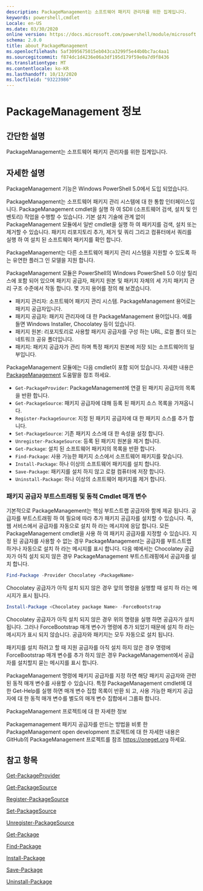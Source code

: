 ```yaml
---
description: PackageManagement는 소프트웨어 패키지 관리자를 위한 집계입니다.
keywords: powershell,cmdlet
Locale: en-US
ms.date: 03/30/2020
online version: https://docs.microsoft.com/powershell/module/microsoft.powershell.core/about/about_packagemanagement?view=powershell-7.1&WT.mc_id=ps-gethelp
schema: 2.0.0
title: about_PackageManagement
ms.openlocfilehash: 5af3095675015eb043ca3299f5e44b0bc7ac4aa1
ms.sourcegitcommit: f874dc1d4236e06a3df195d179f59e0a7d9f8436
ms.translationtype: MT
ms.contentlocale: ko-KR
ms.lasthandoff: 10/13/2020
ms.locfileid: "93223986"
---
```

# <a name="about-packagemanagement"></a>PackageManagement 정보

## <a name="short-description"></a>간단한 설명
PackageManagement는 소프트웨어 패키지 관리자를 위한 집계입니다.

## <a name="long-description"></a>자세한 설명

PackageManagement 기능은 Windows PowerShell 5.0에서 도입 되었습니다.

PackageManagement는 소프트웨어 패키지 관리 시스템에 대 한 통합 인터페이스입니다. PackageManagement cmdlet을 실행 하 여 SDII (소프트웨어 검색, 설치 및 인벤토리) 작업을 수행할 수 있습니다. 기본 설치 기술에 관계 없이 PackageManagement 모듈에서 일반 cmdlet을 실행 하 여 패키지를 검색, 설치 또는 제거할 수 있습니다. 패키지 리포지토리 추가, 제거 및 쿼리 그리고 컴퓨터에서 쿼리를 실행 하 여 설치 된 소프트웨어 패키지를 확인 합니다.

PackageManagement는 다른 소프트웨어 패키지 관리 시스템을 지원할 수 있도록 하는 유연한 플러그 인 모델을 지원 합니다.

PackageManagement 모듈은 PowerShell의 Windows PowerShell 5.0 이상 릴리스에 포함 되어 있으며 패키지 공급자, 패키지 원본 및 패키지 자체의 세 가지 패키지 관리 구조 수준에서 작동 합니다. 몇 가지 용어를 정의 해 보겠습니다.

- 패키지 관리자: 소프트웨어 패키지 관리 시스템. PackageManagement 용어로는 패키지 공급자입니다.
- 패키지 공급자: 패키지 관리자에 대 한 PackageManagement 용어입니다. 예를 들면 Windows Installer, Chocolatey 등이 있습니다.
- 패키지 원본: 리포지토리로 사용할 패키지 공급자를 구성 하는 URL, 로컬 폴더 또는 네트워크 공유 폴더입니다.
- 패키지: 패키지 공급자가 관리 하며 특정 패키지 원본에 저장 되는 소프트웨어의 일부입니다.

PackageManagement 모듈에는 다음 cmdlet이 포함 되어 있습니다. 자세한 내용은 [PackageManagement](/powershell/module/packagemanagement) 도움말을 참조 하세요.

- `Get-PackageProvider`: PackageManagement에 연결 된 패키지 공급자의 목록을 반환 합니다.
- `Get-PackageSource`: 패키지 공급자에 대해 등록 된 패키지 소스 목록을 가져옵니다.
- `Register-PackageSource`: 지정 된 패키지 공급자에 대 한 패키지 소스를 추가 합니다.
- `Set-PackageSource`: 기존 패키지 소스에 대 한 속성을 설정 합니다.
- `Unregister-PackageSource`: 등록 된 패키지 원본을 제거 합니다.
- `Get-Package`: 설치 된 소프트웨어 패키지의 목록을 반환 합니다.
- `Find-Package`: 사용 가능한 패키지 소스에서 소프트웨어 패키지를 찾습니다.
- `Install-Package`: 하나 이상의 소프트웨어 패키지를 설치 합니다.
- `Save-Package`: 패키지를 설치 하지 않고 로컬 컴퓨터에 저장 합니다.
- `Uninstall-Package`: 하나 이상의 소프트웨어 패키지를 제거 합니다.

### <a name="package-provider-bootstrapping-and-dynamic-cmdlet-parameters"></a>패키지 공급자 부트스트래핑 및 동적 Cmdlet 매개 변수

기본적으로 PackageManagement는 핵심 부트스트랩 공급자와 함께 제공 됩니다. 공급자를 부트스트래핑 하 여 필요에 따라 추가 패키지 공급자를 설치할 수 있습니다. 즉, 웹 서비스에서 공급자를 자동으로 설치 하 라는 메시지에 응답 합니다. 모든 PackageManagement cmdlet을 사용 하 여 패키지 공급자를 지정할 수 있습니다. 지정 된 공급자를 사용할 수 없는 경우 PackageManagement는 공급자를 부트스트랩 하거나 자동으로 설치 하 라는 메시지를 표시 합니다. 다음 예에서는 Chocolatey 공급자가 아직 설치 되지 않은 경우 PackageManagement 부트스트래핑에서 공급자를 설치 합니다.

```powershell
Find-Package -Provider Chocolatey <PackageName>
```

Chocolatey 공급자가 아직 설치 되지 않은 경우 앞의 명령을 실행할 때 설치 하 라는 메시지가 표시 됩니다.

```powershell
Install-Package <Chocolatey package Name> -ForceBootstrap
```

Chocolatey 공급자가 아직 설치 되지 않은 경우 위의 명령을 실행 하면 공급자가 설치 됩니다. 그러나 ForceBootstrap 매개 변수가 명령에 추가 되었기 때문에 설치 하 라는 메시지가 표시 되지 않습니다. 공급자와 패키지는 모두 자동으로 설치 됩니다.

패키지를 설치 하려고 할 때 지원 공급자를 아직 설치 하지 않은 경우 명령에 ForceBootstrap 매개 변수를 추가 하지 않은 경우 PackageManagement에서 공급자를 설치할지 묻는 메시지를 표시 합니다.

PackageManagement 명령에 패키지 공급자를 지정 하면 해당 패키지 공급자와 관련 된 동적 매개 변수를 사용할 수 있습니다. 특정 PackageManagement cmdlet에 대 한 Get-Help를 실행 하면 매개 변수 집합 목록이 반환 되 고, 사용 가능한 패키지 공급자에 대 한 동적 매개 변수를 별도의 매개 변수 집합에서 그룹화 합니다.

PackageManagement 프로젝트에 대 한 자세한 정보

Packagemanagement 패키지 공급자를 만드는 방법을 비롯 한 PackageManagement open development 프로젝트에 대 한 자세한 내용은 GitHub의 PackageManagement 프로젝트를 참조 https://oneget.org 하세요.

## <a name="see-also"></a>참고 항목

[Get-PackageProvider](xref:PackageManagement.Get-PackageProvider)

[Get-PackageSource](xref:PackageManagement.Get-PackageSource)

[Register-PackageSource](xref:PackageManagement.Register-PackageSource)

[Set-PackageSource](xref:PackageManagement.Set-PackageSource)

[Unregister-PackageSource](xref:PackageManagement.Unregister-PackageSource)

[Get-Package](xref:PackageManagement.Get-Package)

[Find-Package](xref:PackageManagement.Find-Package)

[Install-Package](xref:PackageManagement.Install-Package)

[Save-Package](xref:PackageManagement.Save-Package)

[Uninstall-Package](xref:PackageManagement.Uninstall-Package)

